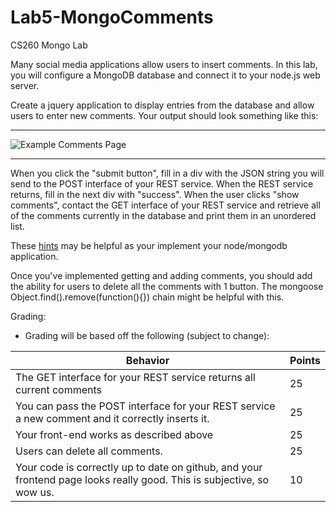 # Lab5-MongoComments

CS260 Mongo Lab

Many social media applications allow users to insert comments. In this lab, you will configure a MongoDB database and connect it to your node.js web server. 

Create a jquery application to display entries from the database and allow users to enter new comments. Your output should look something like this:

------

![Example Comments Page](Example.png)

----

When you click the "submit button", fill in a div with the JSON string you will send to the POST interface of your REST service. 
When the REST service returns, fill in the next div with "success". 
When the user clicks "show comments", contact the GET interface of your REST service and retrieve all of the comments currently in the database and print them in an unordered list.

These [hints](https://github.com/BYUCS260/Lab5-MongoComments/wiki/Hints!) may be helpful as your implement your node/mongodb application.

Once you've implemented getting and adding comments, you should add the ability for users to delete all the comments with 1 button. 
The mongoose Object.find().remove(function(){}) chain might be helpful with this.

Grading:

- Grading will be based off the following (subject to change):

<strong>Behavior</strong> |	<strong>Points</strong>
--- | ---
The GET interface for your REST service returns all current comments | 25
You can pass the POST interface for your REST service a new comment and it correctly inserts it. | 25
Your front-end works as described above | 25
Users can delete all comments. | 25
Your code is correctly up to date on github, and your frontend page looks really good. This is subjective, so wow us.	 | 10
